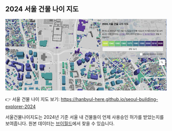 ## 2024 서울 건물 나이 지도

![서울 건물 나이 지도 스크린샷](./public/map-2024.png) 

👉 서울 건물 나이 지도 보기: https://hanbyul-here.github.io/seoul-building-explorer-2024

서울건물나이지도는 2024년 기준 서울 내 건물들이 언제 사용승인 허가를 받았는지를 보여줍니다. 원본 데이터는 <a href="https://www.vworld.kr/dtmk/dtmk_ntads_s003.do?dsId=30524&fileNo=2">브이월드</a>에서 찾을 수 있습니다.

